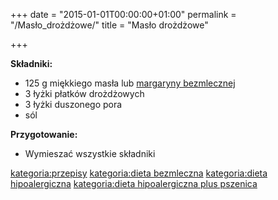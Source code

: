 +++
date = "2015-01-01T00:00:00+01:00"
permalink = "/Masło_drożdżowe/"
title = "Masło drożdżowe"

+++

**Składniki:**

-   125 g miękkiego masła lub [margaryny bezmlecznej](/atopedia/Margaryna_bezmleczna "wikilink")
-   3 łyżki płatków drożdżowych
-   3 łyżki duszonego pora
-   sól

**Przygotowanie:**

-   Wymieszać wszystkie składniki

[kategoria:przepisy](/atopedia/kategoria:przepisy "wikilink") [kategoria:dieta bezmleczna](/atopedia/kategoria:dieta_bezmleczna "wikilink") [kategoria:dieta hipoalergiczna](/atopedia/kategoria:dieta_hipoalergiczna "wikilink") [kategoria:dieta hipoalergiczna plus pszenica](/atopedia/kategoria:dieta_hipoalergiczna_plus_pszenica "wikilink")